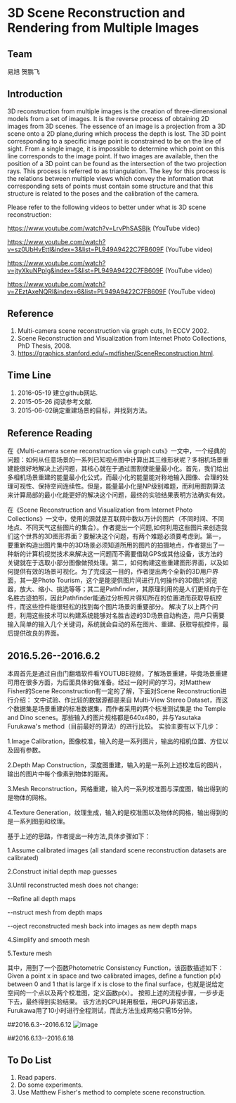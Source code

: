# 3D Scene Reconstruction and Rendering from Multiple Images


## Team

 易旭  贺鹏飞

## Introduction

3D reconstruction from multiple images is the creation of three-dimensional models from a set of images. It is the reverse process of obtaining 2D images from 3D scenes.
The essence of an image is a projection from a 3D scene onto a 2D plane,during which process the depth is lost. The 3D point corresponding to a specific image point is constrained to be on the line of sight. From a single image, it is impossible to determine which point on this line corresponds to the image point. If two images are available, then the position of a 3D point
can be found as the intersection of the two projection rays. This process is referred to as triangulation. The key for this process is the relations between multiple views which convey the information that corresponding sets of points must contain some structure and that this structure is related to the poses and the calibration of the camera.

Please refer to the following videos to better under what is 3D scene reconstruction:

https://www.youtube.com/watch?v=LrvPhSASBjk (YouTube video)

https://www.youtube.com/watch?v=sz0UbHvEttI&index=3&list=PL949A9422C7FB609F (YouTube video)

https://www.youtube.com/watch?v=jtyXkuNPpIg&index=5&list=PL949A9422C7FB609F (YouTube video)

https://www.youtube.com/watch?v=ZEztAxeNQRI&index=6&list=PL949A9422C7FB609F (YouTube video)


## Reference
1. Multi-camera scene reconstruction via graph cuts, In ECCV 2002.
2. Scene Reconstruction and Visualization from Internet Photo Collections,
PhD Thesis, 2008.
3. https://graphics.stanford.edu/~mdfisher/SceneReconstruction.html.


## Time Line
1. 2016-05-19 建立github网站.
2. 2015-05-26 阅读参考文献.
3. 2015-06-02确定重建场景的目标，并找到方法。

## Reference Reading

在《Multi-camera scene reconstruction via graph cuts》一文中，一个经典的问题：如何从任意场景的一系列已知视点图中计算出其三维形状呢？多相机场景重建能很好地解决上述问题，其核心就在于通过图割使能量最小化。首先，我们给出多相机场景重建的能量最小化公式，而最小化的能量能对称地输入图像、合理的处理可视性、保持空间连续性。但是，能量最小化是NP级别难题，而利用图割算法来计算局部的最小化能更好的解决这个问题，最终的实验结果表明方法确实有效。

在《Scene Reconstruction and Visualization from Internet Photo Collections》一文中，使用的源就是互联网中数以万计的图片（不同时间、不同地点、不同天气这些图片的集合）。作者提出一个问题,如何利用这些图片来创造我们这个世界的3D图形界面？要解决这个问题，有两个难题必须要考虑到。第一，要重新构造出图片集中的3D场景必须知道所用的图片的拍摄地点，作者提出了一种新的计算机视觉技术来解决这一问题而不需要借助GPS或其他设备，该方法的关键就在于选取小部分图像做预处理。第二，如何构建这些重建图形界面，以及如何提供有效的场景可视化。为了完成这一目的，作者提出两个全新的3D用户界面，其一是Photo Tourism，这个是能提供图片间进行几何操作的3D图片浏览器，放大、缩小、挑选等等；其二是Pathfinder，其原理利用的是人们更倾向于在名胜古迹拍照，因此Pathfinder能通过分析照片得知所在的位置进而获取导航控件，而这些控件能很轻松的找到每个图片场景的重要部分。
解决了以上两个问题，利用这些技术可以构建系统能够对名胜古迹的3D场景自动构造，用户只需要输入简单的输入几个关键词，系统就会自动的系在图片、重建、获取导航控件，最后提供改良的界面。

## 2016.5.26--2016.6.2
本周首先是通过自由门翻墙软件看YOUTUBE视频，了解场景重建，毕竟场景重建可用在很多方面，为后面具体的做准备。经过一段时间的学习，对Matthew Fisher的Scene Reconstruction有一定的了解，下面对Scene Reconstruction进行介绍：
文中试验、作比较的数据源都是来自 Multi-View Stereo Dataset，而这个数据集是场景重建的标准数据集，而作者采用的两个标准测试集是 the Temple and Dino scenes。那些输入的图片规格都是640x480，并与Yasutaka Furukawa's method（目前最好的算法）的进行比较。
实验主要有以下几步：

1.Image Calibration，图像校准，输入的是一系列图片，输出的相机位置、方位以及固有参数。

2.Depth Map Construction，深度图重建，输入的是一系列上述校准后的图片，输出的图片中每个像素到物体的距离。

3.Mesh Reconstruction，网格重建，输入的一系列校准图与深度图，输出得到的是物体的网格。

4.Texture Generation，纹理生成，输入的是校准图以及物体的网格，输出得到的是一系列图册和纹理。

基于上述的思路，作者提出一种方法,具体步骤如下：

1.Assume calibrated images (all standard scene reconstruction datasets are calibrated)

2.Construct initial depth map guesses

3.Until reconstructed mesh does not change:

--Refine all depth maps

--nstruct mesh from depth maps

--oject reconstructed mesh back into images as new depth maps

4.Simplify and smooth mesh

5.Texture mesh

其中，用到了一个函数Photometric Consistency Function，该函数描述如下：
Given a point x in space and two calibrated images, define a function p(x) between 0 and 1 that is large if x is close to the final surface，也就是说给定空间的一个点以及两个校准图，定义函数p(x）。
按照上述的流程步骤，一步步走下去，最终得到实验结果。
该方法的CPU耗用极低，用GPU非常迅速，Furukawa用了10小时进行全程测试，而此方法生成网格只需15分钟。


##2016.6.3--2016.6.12
![image](https://github.com/yxhust/program/1.png)



##2016.6.13--2016.6.18








## To Do List
1. Read papers.
2. Do some experiments.
3. Use Matthew Fisher's method to complete scene reconstruction.
